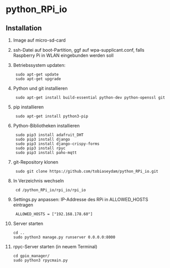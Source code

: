 # python_RPi_io

## Installation

1) Image auf micro-sd-card
2) ssh-Datei auf boot-Partition, ggf auf wpa-supplicant.conf, falls Raspberry Pi in WLAN eingebunden werden soll
3) Betriebssystem updaten:
        
        sudo apt-get update 
        sudo apt-get upgrade

4) Python und git installieren

        sudo apt-get install build-essential python-dev python-openssl git

5) pip installieren

        sudo apt-get install python3-pip

6) Python-Bibliotheken installieren

        sudo pip3 install adafruit_DHT
        sudo pip3 install django
        sudo pip3 install django-crispy-forms
        sudo pip3 install rpyc
        sudo pip3 install paho-mqtt

7) git-Repository klonen

        sudo git clone https://github.com/tobiaseydam/python_RPi_io.git

8) In Verzeichnis wechseln

        cd /python_RPi_io/rpi_io/rpi_io

9) Settings.py anpassen: IP-Addresse des RPi in ALLOWED_HOSTS eintragen

        ALLOWED_HOSTS = ["192.168.178.60"]

10) Server starten

        cd ..
        sudo python3 manage.py runserver 0.0.0.0:8000

11) rpyc-Server starten (in neuem Terminal)

        cd gpio_manager/
        sudo python3 rpycmain.py